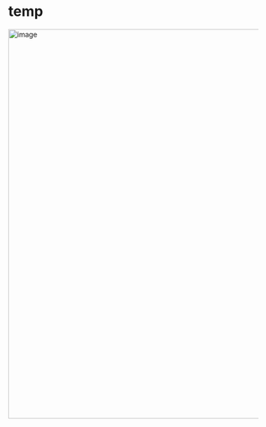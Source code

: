 # temp

<img width="546" height="785" alt="image" src="https://github.com/user-attachments/assets/7efc4839-7dcf-454c-979f-359e2e2e829d" />

